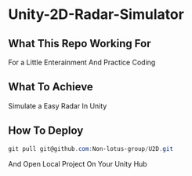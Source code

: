 # Unity-2D-Radar-Simulator
## What This Repo Working For   
For a Little Enterainment And Practice Coding  
## What To Achieve  
Simulate a Easy Radar In Unity  
## How To Deploy  
``` powershell
git pull git@github.com:Non-lotus-group/U2D.git
```
And Open Local Project On Your Unity Hub
